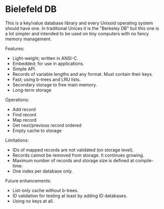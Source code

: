 Bielefeld DB
============

This is a key/value database library and
every Unixoid operating system should
have one.  In traditional Unices it is
the "Berkeley DB" but this one is a lot
simpler and intended to be used on tiny
computers with no fancy memory
management.

Features:

* Light-weight; written in ANSI-C.
* Embedded; for use in applications.
* Simple API.
* Records of variable lengths and any
  format.  Must contain their keys.
* Fast; using b-trees and LRU lists.
* Secondary storage to free main memory.
* Long-term storage

Operations:

* Add record
* Find record
* Map record
* Get next/previous record ordered
* Empty cache to storage

Limitations:

* IDs of mapped records are not
  validated (on storage level).
* Records cannot be removed from
  storage.  It continues growing.
* Maximum number of records and storage
  size is defined at compile-time.
* One index per database only.

Future enhancements:

* List-only cache without b-trees.
* ID validation for testing at least by
  adding ID databases.
* Using no keys at all.
